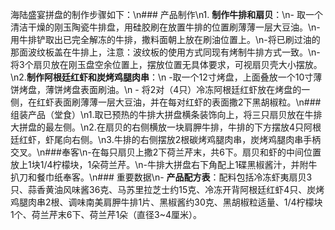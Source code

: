 海陆盛宴拼盘的制作步骤如下：\n### 产品制作\n1. **制作牛排和扇贝**：\n- 取一个清洁干燥的刚玉陶瓷牛排盘，用硅胶刷在放置牛排的位置刷薄薄一层大豆油。\n-用牛排铲取出已完全解冻的牛排，撒料面朝上放在刷油位置上。\n-将已刷过油的那面波纹板盖在牛排上，注意：波纹板的使用方式同现有烤制牛排方式一致。\n-将3个扇贝放在刚玉盘空余位置上，摆放位置无具体要求，可视扇贝壳大小摆放。\n2.**制作阿根廷红虾和炭烤鸡腿肉串**：\n -取一个12寸烤盘，上面叠放一个10寸薄饼烤盘，薄饼烤盘表面刷油。\n - 将2对（4只）冷冻阿根廷红虾放在烤盘的一侧，在红虾表面刷薄薄一层大豆油，并在每对红虾的表面撒2下黑胡椒粒。\n### 组装产品（堂食）\n1.取已预热的牛排大拼盘横条装饰向上，将三只扇贝放在牛排大拼盘的最左侧。\n2.在扇贝的右侧横放一块肩胛牛排，牛排的下方摆放4只阿根廷红虾，虾尾向右侧。\n3.牛排的右侧摆放2根碳烤鸡腿肉串，炭烤鸡腿肉串手柄交叉。\n###奉客\n-在每只扇贝上撒2下荷兰芹末，共6下。扇贝和虾的中间位置放上1块1/4柠檬块，1朵荷兰芹。\n-牛排大拼盘右下角配上1碟黑椒酱汁，并附牛扒刀和餐巾纸奉客。\n### 重要数据\n- **产品配方表**：配料包括冷冻虾夷扇贝3只、蒜香黄油风味酱36克、马苏里拉芝士约15克、冷冻开背阿根廷红虾4只、炭烤鸡腿肉串2根、调味南美肩胛牛排1片、黑椒酱约30克、黑胡椒粒适量、1/4柠檬块1个、荷兰芹末6下、荷兰芹1朵（直径3~4厘米）。